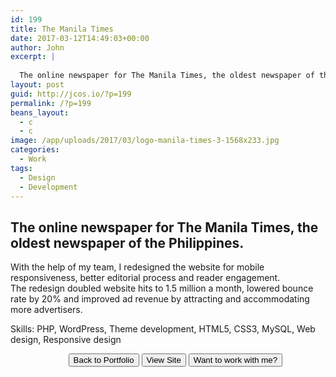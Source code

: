 ```yaml
---
id: 199
title: The Manila Times
date: 2017-03-12T14:49:03+00:00
author: John
excerpt: |
  
  The online newspaper for The Manila Times, the oldest newspaper of the Philippines.
layout: post
guid: http://jcos.io/?p=199
permalink: /?p=199
beans_layout:
  - c
  - c
image: /app/uploads/2017/03/logo-manila-times-3-1568x233.jpg
categories:
  - Work
tags:
  - Design
  - Development
---
```

## The online newspaper for The Manila Times, the oldest newspaper of the Philippines.

With the help of my team, I redesigned the website for mobile responsiveness, better editorial process and reader engagement.  
The redesign doubled website hits to 1.5 million a month, lowered bounce rate by 20% and improved ad revenue by attracting and accommodating more advertisers.

Skills: PHP, WordPress, Theme development, HTML5, CSS3, MySQL, Web design, Responsive design

<div style="text-align: center;">
  <ul>
    <li style="display: inline;">
      <a href="http://jcos.io/work/"><button class="uk-button uk-button-primary">Back to Portfolio</button></a>
    </li>
    <li style="display: inline;">
      <a href="http://www.manilatimes.net/" target="_blank" rel="noopener noreferrer"><button class="uk-button uk-button-primary">View Site</button></a>
    </li>
    <li style="display: inline;">
      <a href="http://jcos.io/contact/"><button class="uk-button uk-button-primary">Want to work with me?</button></a>
    </li>
    <ul>
      </div>